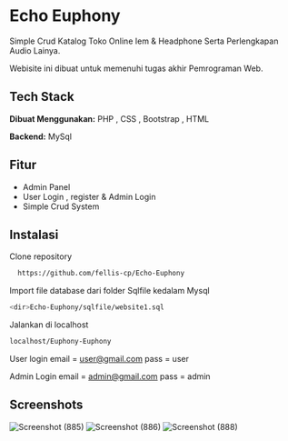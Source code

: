 
# Echo Euphony

Simple Crud Katalog Toko Online Iem & Headphone Serta Perlengkapan Audio Lainya. 

Webisite ini dibuat untuk memenuhi tugas akhir Pemrograman Web.


## Tech Stack

**Dibuat Menggunakan:** PHP , CSS , Bootstrap , HTML

**Backend:** MySql


## Fitur

- Admin Panel
- User Login , register & Admin Login
- Simple Crud System



## Instalasi

Clone repository 

```bash
  https://github.com/fellis-cp/Echo-Euphony
```

Import file database dari folder Sqlfile kedalam Mysql

```bash
<dir>Echo-Euphony/sqlfile/website1.sql
```

Jalankan di localhost

```bash
localhost/Euphony-Euphony
```

User login 
email = user@gmail.com 
pass  = user

Admin Login 
email = admin@gmail.com
pass  = admin




## Screenshots

![Screenshot (885)](https://github.com/fellis-cp/Echo-Euphony/assets/60042724/de6b3741-8d7d-41e3-b65c-9c10d63aaf8c)
![Screenshot (886)](https://github.com/fellis-cp/Echo-Euphony/assets/60042724/f0dcb911-f8ed-44fe-a1d0-6689c05cd16b)
![Screenshot (888)](https://github.com/fellis-cp/Echo-Euphony/assets/60042724/c5b9304c-8a9c-44b1-a19d-e9a11e7b7049)




